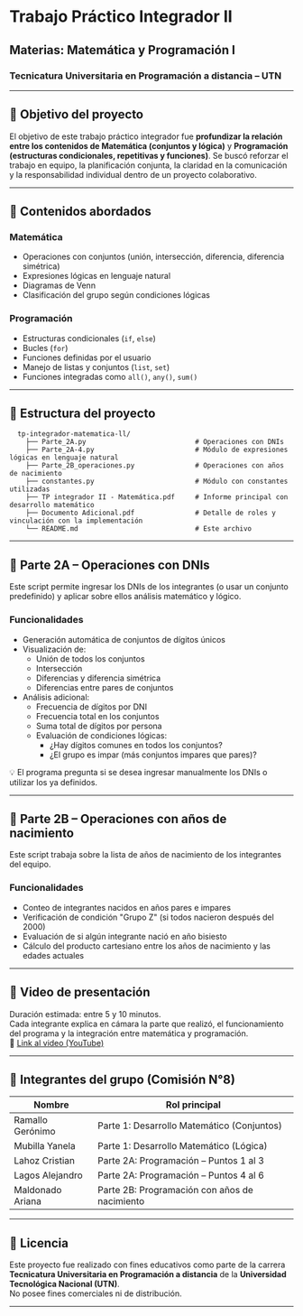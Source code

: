 # Trabajo Práctico Integrador II

## Materias: Matemática y Programación I

### Tecnicatura Universitaria en Programación a distancia – UTN

---

## 🎯 Objetivo del proyecto

El objetivo de este trabajo práctico integrador fue **profundizar la relación entre los contenidos de Matemática (conjuntos y lógica)** y **Programación (estructuras condicionales, repetitivas y funciones)**. Se buscó reforzar el trabajo en equipo, la planificación conjunta, la claridad en la comunicación y la responsabilidad individual dentro de un proyecto colaborativo.

---

## 🧠 Contenidos abordados

### Matemática

- Operaciones con conjuntos (unión, intersección, diferencia, diferencia simétrica)
- Expresiones lógicas en lenguaje natural
- Diagramas de Venn
- Clasificación del grupo según condiciones lógicas

### Programación

- Estructuras condicionales (`if`, `else`)
- Bucles (`for`)
- Funciones definidas por el usuario
- Manejo de listas y conjuntos (`list`, `set`)
- Funciones integradas como `all()`, `any()`, `sum()`

---

## 🧩 Estructura del proyecto

```plaintext
  tp-integrador-matematica-ll/
    ├── Parte_2A.py                           # Operaciones con DNIs
    ├── Parte_2A-4.py                         # Módulo de expresiones lógicas en lenguaje natural
    ├── Parte_2B_operaciones.py               # Operaciones con años de nacimiento
    ├── constantes.py                         # Módulo con constantes utilizadas
    ├── TP integrador II - Matemática.pdf     # Informe principal con desarrollo matemático
    ├── Documento Adicional.pdf               # Detalle de roles y vinculación con la implementación
    └── README.md                             # Este archivo
```

---

## 🧪 Parte 2A – Operaciones con DNIs

Este script permite ingresar los DNIs de los integrantes (o usar un conjunto predefinido) y aplicar sobre ellos análisis matemático y lógico.

### Funcionalidades

- Generación automática de conjuntos de dígitos únicos
- Visualización de:
  - Unión de todos los conjuntos
  - Intersección
  - Diferencias y diferencia simétrica
  - Diferencias entre pares de conjuntos
- Análisis adicional:
  - Frecuencia de dígitos por DNI
  - Frecuencia total en los conjuntos
  - Suma total de dígitos por persona
  - Evaluación de condiciones lógicas:
    - ¿Hay dígitos comunes en todos los conjuntos?
    - ¿El grupo es impar (más conjuntos impares que pares)?

💡 El programa pregunta si se desea ingresar manualmente los DNIs o utilizar los ya definidos.

---

## 📅 Parte 2B – Operaciones con años de nacimiento

Este script trabaja sobre la lista de años de nacimiento de los integrantes del equipo.

### Funcionalidades

- Conteo de integrantes nacidos en años pares e impares
- Verificación de condición "Grupo Z" (si todos nacieron después del 2000)
- Evaluación de si algún integrante nació en año bisiesto
- Cálculo del producto cartesiano entre los años de nacimiento y las edades actuales

---

## 🎥 Video de presentación

Duración estimada: entre 5 y 10 minutos.  
Cada integrante explica en cámara la parte que realizó, el funcionamiento del programa y la integración entre matemática y programación.  
📌 [Link al video (YouTube)](https://youtu.be/Csyh2rpohq8)

---

## 👥 Integrantes del grupo (Comisión N°8)

| Nombre           | Rol principal                                 |
| ---------------- | --------------------------------------------- |
| Ramallo Gerónimo | Parte 1: Desarrollo Matemático (Conjuntos)    |
| Mubilla Yanela   | Parte 1: Desarrollo Matemático (Lógica)       |
| Lahoz Cristian   | Parte 2A: Programación – Puntos 1 al 3        |
| Lagos Alejandro  | Parte 2A: Programación – Puntos 4 al 6        |
| Maldonado Ariana | Parte 2B: Programación con años de nacimiento |

---

## 🧾 Licencia

Este proyecto fue realizado con fines educativos como parte de la carrera **Tecnicatura Universitaria en Programación a distancia** de la **Universidad Tecnológica Nacional (UTN)**.  
No posee fines comerciales ni de distribución.

---
